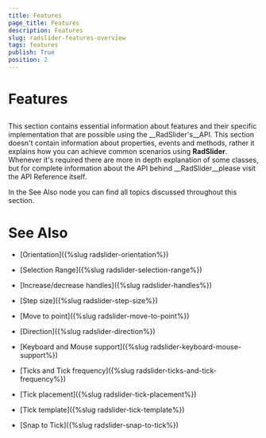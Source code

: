 ```yaml
---
title: Features
page_title: Features
description: Features
slug: radslider-features-overview
tags: features
publish: True
position: 2
---
```


# Features



## 

This section contains essential information about features and their specific implementation that are possible using the __RadSlider's__API. This section doesn't contain information about properties, events and methods, rather it explains how you can achieve common scenarios using __RadSlider__. Whenever it's required there are more in depth explanation of some classes, but for complete information about the API behind __RadSlider__please visit the API Reference itself.
				

In the See Also node you can find all topics discussed throughout this section.

# See Also

 * [Orientation]({%slug radslider-orientation%})

 * [Selection Range]({%slug radslider-selection-range%})

 * [Increase/decrease handles]({%slug radslider-handles%})

 * [Step size]({%slug radslider-step-size%})

 * [Move to point]({%slug radslider-move-to-point%})

 * [Direction]({%slug radslider-direction%})

 * [Keyboard and Mouse support]({%slug radslider-keyboard-mouse-support%})

 * [Ticks and Tick frequency]({%slug radslider-ticks-and-tick-frequency%})

 * [Tick placement]({%slug radslider-tick-placement%})

 * [Tick template]({%slug radslider-tick-template%})

 * [Snap to Tick]({%slug radslider-snap-to-tick%})
